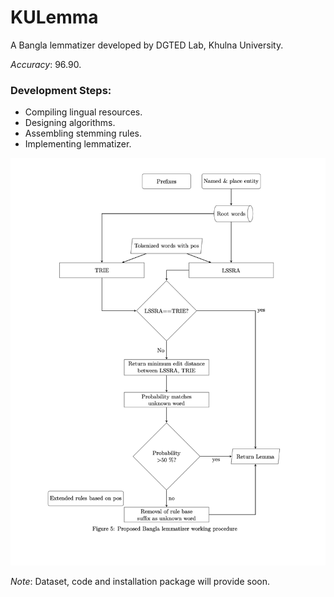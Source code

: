 # KULemma

A Bangla lemmatizer developed by DGTED Lab, Khulna University.

*Accuracy*: 96.90.

### Development Steps:
- Compiling lingual resources.
- Designing algorithms.
- Assembling stemming rules.
- Implementing lemmatizer.


!["System Overview"](./system_overview.png)


*Note*: Dataset, code and installation package will provide soon.
